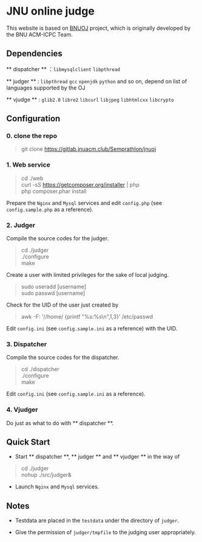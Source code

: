 # JNU online judge
This website is based on [BNUOJ](https://github.com/51isoft/bnuoj/) project, which is originally developed by the BNU ACM-ICPC Team.

## Dependencies

** dispatcher ** ：`libmysqlclient` `libpthread`

** judger ** : `libpthread` `gcc` `openjdk` `python` and so on, depend on list of languages supported by the OJ

** vjudge ** : `glib2.0` `libre2` `libcurl` `libjpeg` `libhtmlcxx` `libcrypto`

## Configuration

### 0. clone the repo

> git clone https://gitlab.jnuacm.club/Semprathlon/jnuoj

### 1. Web service

> cd ./web  
curl -sS https://getcomposer.org/installer | php  
php composer.phar install

Prepare the `Nginx` and `Mysql` services and edit `config.php` (see `config.sample.php` as a reference).

### 2. Judger

Compile the source codes for the judger.
> cd ./judger  
./configure  
make

Create a user with limited privileges for the sake of local judging.
> sudo useradd [username]  
sudo passwd [username]  

Check for the UID of the user just created by
> awk -F: '/\/home/ {printf "%s:%s\n",$1,$3}' /etc/passwd  

Edit `config.ini` (see `config.sample.ini` as a reference) with the UID.

### 3. Dispatcher

Compile the source codes for the dispatcher.
> cd ./dispatcher  
./configure  
make

Edit `config.ini` (see `config.sample.ini` as a reference).

### 4. Vjudger

Do just as what to do with ** dispatcher **.

## Quick Start

- Start ** dispatcher **, ** judger ** and ** vjudger ** in the way of
> cd ./judger  
nohup ./src/judger&

- Launch `Nginx` and `Mysql` services.

## Notes

- Testdata are placed in the `testdata` under the directory of `judger`.

- Give the permission of `judger/tmpfile` to the judging user appropriately.